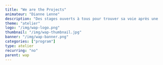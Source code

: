 ```yaml
---
title: "We are the Projects"
animateur: "Dianne Lenne"
description: "Des stages ouverts à tous pour trouver sa voie après une grande école, ou un parcours qui interroge."
theme: "atelier"
logo: "/img/wap-logo.png"
thumbnail: "/img/wap-thumbnail.jpg"
banner: "/img/wap-banner.png"
categories: ["program"]
type: atelier
recurring: "no"
parent: wap
---
```

